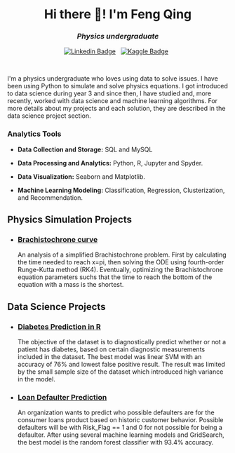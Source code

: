 <h1 align="center">Hi there 👋! I'm Feng Qing</h1>

<h3 align="center"><i>Physics undergraduate</i></h3>

<div align="center">

[![Linkedin Badge](https://img.shields.io/badge/LinkedIn-0077B5?style=flat&logo=linkedin&logoColor=white)](https://www.linkedin.com/in/clebiojunior/)&nbsp;&nbsp;
[![Kaggle Badge](https://img.shields.io/badge/-Kaggle-23BFFF?style=flat&logo=Kaggle&logoColor=white)](https://www.kaggle.com/juniorcl)&nbsp;&nbsp;

</div>

<br>

I'm a physics undergraduate who loves using data to solve issues. I have been using Python to simulate and solve physics equations. I got introduced to data science during year 3 and since then, I have studied and, more recently, worked with data science and machine learning algorithms. For more details about my projects and each solution, they are described in the data science project section.

### Analytics Tools

* **Data Collection and Storage:** SQL and MySQL

* **Data Processing and Analytics:** Python, R, Jupyter and Spyder.

* **Data Visualization:** Seaborn and Matplotlib.

* **Machine Learning Modeling:** Classification, Regression, Clusterization, and Recommendation.

## Physics Simulation Projects

* ### [Brachistochrone curve](https://github.com/fengqingg/Brachistochrone-curve)

    An analysis of a simplified Brachistochrone problem. First by calculating the time needed to reach x=pi, then solving the ODE using fourth-order Runge-Kutta method (RK4). Eventually, optimizing the Brachistochrone equation parameters suchs that the time to reach the bottom of the equation with a mass is the shortest.

## Data Science Projects

* ### [Diabetes Prediction in R](https://github.com/fengqingg/Diabetes-Classification)

    The objective of the dataset is to diagnostically predict whether or not a patient has diabetes, based on certain diagnostic measurements included in the dataset. The best model was linear SVM with an accuracy of 76% and lowest false positive result. The result was limited by the small sample size of the dataset which introduced high variance in the model.

* ### [Loan Defaulter Prediction](https://github.com/juniorcl/health-insurance-cross-sell)

    An organization wants to predict who possible defaulters are for the consumer loans product based on historic customer behavior. Possible defaulters will be with Risk_Flag == 1 and 0 for not possible for being a defaulter. After using several machine learning models and GridSearch, the best model is the random forest classifier with 93.4% accuracy.

